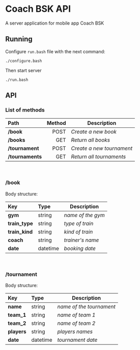 Coach BSK API
=============

A server application for mobile app Coach BSK

## Running

Configure ```run.bash``` file with the next command:
```
./configure.bash
```

Then start server
```
./run.bash
```

## API

### List of methods
| Path             | Method | Description                |
| :--------------- | -----: | -------------------------- |
| **/book**        | POST   | *Create a new book*          |
| **/books**       | GET    | *Return all books*           |
| **/tournament**  | POST   | *Create a new tournament*    |
| **/tournaments** | GET    | *Return all tournaments*     |

<br>

### **/book**

Body structure:

| Key            | Type          | Description       |
| :------------- | :------------ | ----------------- |
| **gym**        | string        | *name of the gym* |
| **train_type** | string        | *type of train*   |
| **train_kind** | string        | *kind of train*   |
| **coach**      | string        | *trainer's name*  |
| **date**       | datetime      | *booking date*    |

<br>

### **/tournament**

Body structure:

| Key            | Type          | Description              |
| :------------- | :------------ | ------------------------ |
| **name**       | string        | *name of the tournament* |
| **team_1**     | string        | *name of team 1*         |
| **team_2**     | string        | *name of team 2*         |
| **players**    | string        | *players names*          |
| **date**       | datetime      | *tournament date*        |